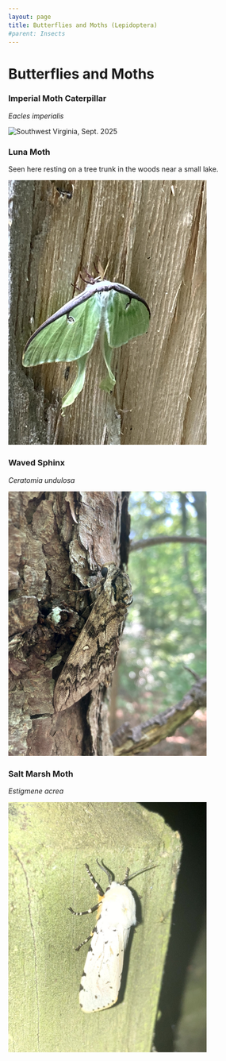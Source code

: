 ```yaml
---
layout: page
title: Butterflies and Moths (Lepidoptera)
#parent: Insects
---
```


# Butterflies and Moths

### Imperial Moth Caterpillar
*Eacles imperialis*

<img src="{{site.baseurl}}/assets/images/Lepidoptera/Imperial Moth.jpg" title="Southwest Virginia, Sept. 2025" width="400"/>

### Luna Moth

Seen here resting on a tree trunk in the woods near a small lake.

<!-- ![Luna Moth](/assets/images/Luna_Moth.jpg) -->
<img src="../../assets/images/Lepidoptera/Luna Moth.jpg" title="Southwest Virginia, June 2022" width="400"/>

### Waved Sphinx
*Ceratomia undulosa*

<img src="../../assets/images/Lepidoptera/Waved Sphinx.jpg" title="Coastal Virginia, May 2025" width="400"/>

### Salt Marsh Moth
*Estigmene acrea*

<img src="../../assets/images/Lepidoptera/Salt Marsh Moth.jpg" title="Southwest Virginia, May 2025" width="400"/>



